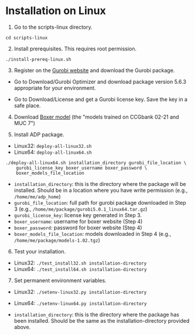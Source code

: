 # Installation on Linux

1. Go to the scripts-linux directory.

```
cd scripts-linux
```

2. Install prerequisites. This requires root permission.

```
./install-prereq-linux.sh
```

3. Register on the [Gurobi website](http://www.gurobi.com) and download
   the Gurobi package.

- Go to Download/Gurobi Optimizer and download package version 5.6.3
  appropriate for your environment.

- Go to Download/License and get a Gurobi license key. Save the key in a
  safe place.

4. Download [Boxer
model](https://github.com/chbrown/candc/blob/gh-pages/downloads/models-1.02.tgz)
   (the "models trained on CCGbank 02-21 and MUC 7")

5. Install ADP package.

- Linux32: `deploy-all-linux32.sh`
- Linux64: `deploy-all-linux64.sh`

```
./deploy-all-linux64.sh installation_directory gurobi_file_location \
    gurobi_license_key boxer_username boxer_password \
    boxer_models_file_location
```

- `installation_directory`: this is the directory where the package will
  be installed. Should be in a location where you have write permission
  (e.g., `/home/me/adp_home`)
- `gurobi_file_location`: full path for gurobi package downloaded in Step
  3 (e.g., `/home/me/package/gurobi5.0.1_linux64.tar.gz`)
- `gurobi_license_key`: license key generated in Step 3.
- `boxer_username`: username for boxer website (Step 4)
- `boxer_password`: password for boxer website (Step 4)
- `boxer_models_file_location`: models downloaded in Step 4
  (e.g., `/home/me/package/models-1.02.tgz`)

6. Test your installation.

- Linux32: `./test_install32.sh installation-directory`
- Linux64: `./test_install64.sh installation-directory`

7. Set permanent environment variables.

- Linux32: `./setenv-linux32.py installation-directory`
- Linux64: `./setenv-linux64.py installation-directory`

- `installation_directory`: this is the directory where the package has
  been installed. Should be the same as the installation-directory
  provided above.
